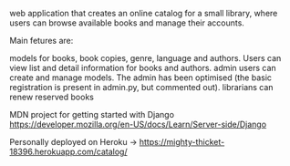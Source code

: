 web application that creates an online catalog for a small library, where users can browse available books and manage their accounts.

Main fetures are:

  models for books, book copies, genre, language and authors.
  Users can view list and detail information for books and authors.
  admin users can create and manage models. The admin has been optimised (the basic registration is present in admin.py, but commented out).
  librarians can renew reserved books

MDN project for getting started with Django https://developer.mozilla.org/en-US/docs/Learn/Server-side/Django

Personally deployed on Heroku -> https://mighty-thicket-18396.herokuapp.com/catalog/
